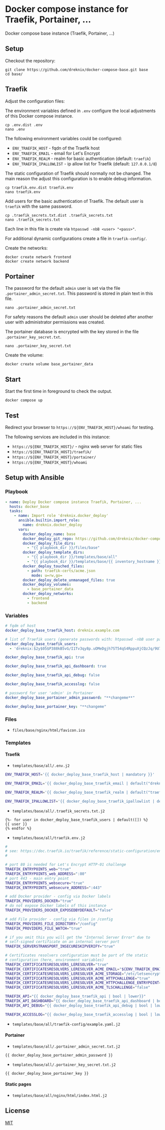 # Docker compose instance for Traefik, Portainer, ...

Docker compose base instance (Traefik, Portainer, ...)

## Setup

Checkout the repository:

``` console
git clone https://github.com/dreknix/docker-compose-base.git base
cd base/
```

## Traefik

Adjust the configuration files:

The environment variables defined in `.env` configure the local adjustments of
this Docker compose instance.

``` console
cp .env.dist .env
nano .env
```

The following environment variables could be configured:

* `ENV_TRAEFIK_HOST` - fqdn of the Traefik host
* `ENV_TRAEFIK_EMAIL` - email for Let's Encrypt
* `ENV_TRAEFIK_REALM` - realm for basic authentication (default: `traefik`)
* `ENV_TRAEFIK_IPALLOWLIST` - ip allow list for Traefik (default: `127.0.0.1/8`)

The static configuration of Traefik should normally not be changed. The main
reason the adjust this configuration is to enable debug information.

``` console
cp traefik.env.dist traefik.env
nano traefik.env
```

Add users for the basic authentication of Traefik. The default user is `traefik`
with the same password.

``` console
cp .traefik_secrets.txt.dist .traefik_secrets.txt
nano .traefik_secrets.txt
```

Each line in this file is create via `htpasswd -nbB <user> "<pass>"`.

For additional dynamic configurations create a file in `traefik-config/`.

Create the networks:

``` console
docker create network frontend
docker create network backend
```

## Portainer

The password for the default `admin` user is set via the file
`.portainer_admin_secret.txt`. This password is stored in plain text in this
file.

``` console
nano .portainer_admin_secret.txt
```

For safety reasons the default `admin` user should be deleted after another user
with administrator permissions was created.

The portainer database is encrypted with the key stored in the file
`.portainer_key_secret.txt`.

``` console
nano .portainer_key_secret.txt
```

Create the volume:

``` console
docker create volume base_portainer_data
```

## Start

Start the first time in foreground to check the output.

``` console
docker compose up
```

## Test

Redirect your browser to `https://${ENV_TRAEFIK_HOST}/whoami` for testing.

The following services are included in this instance:

* `https://${ENV_TRAEFIK_HOST}/` - nginx web server for static files
* `https://${ENV_TRAEFIK_HOST}/traefik/`
* `https://${ENV_TRAEFIK_HOST}/portainer/`
* `https://${ENV_TRAEFIK_HOST}/whoami`

## Setup with Ansible

### Playbook

``` yaml
- name: Deploy Docker compose instance Traefik, Portainer, ...
  hosts: docker_base
  tasks:
    - name: Import role 'dreknix.docker_deploy'
      ansible.builtin.import_role:
        name: dreknix.docker_deploy
      vars:
        docker_deploy_name: base
        docker_deploy_git_repo: https://github.com/dreknix/docker-compose-base
        docker_deploy_file_dirs:
          - "{{ playbook_dir }}/files/base"
        docker_deploy_template_dirs:
          - "{{ playbook_dir }}/templates/base/all"
          - "{{ playbook_dir }}/templates/base/{{ inventory_hostname }}"
        docker_deploy_touched_files:
          - path: traefik-certs/acme.json
            mode: u=rw,go=
        docker_deploy_delete_unmanaged_files: true
        docker_deploy_volumes:
          - base_portainer_data
        docker_deploy_networks:
          - frontend
          - backend
```

### Variables

``` yaml
# fqdm of host
docker_deploy_base_traefik_host: dreknix.example.com

# list of Traefik users (generate passwords with: htpasswd -nbB user pass)
docker_deploy_base_traefik_users:
  - 'dreknix:$2y$05$P388kB5vG/I1Tv3qy8p.uOMeDgjh7ST54qS4RppuXjCQzJq/9U76C'

docker_deploy_base_traefik_api: true

docker_deploy_base_traefik_api_dashboard: true

docker_deploy_base_traefik_api_debug: false

docker_deploy_base_traefik_accesslog: false

# password for user 'admin' in Portainer
docker_deploy_base_portainer_admin_password: "**changeme**"

docker_deploy_base_portainer_key: "**changeme"
```

### Files

* `files/base/nginx/html/favicon.ico`

### Templates

#### Traefik

* `templates/base/all/.env.j2`

``` bash
ENV_TRAEFIK_HOST='{{ docker_deploy_base_traefik_host | mandatory }}'

ENV_TRAEFIK_EMAIL='{{ docker_deploy_base_traefik_email | default("dreknix@proton.me) }}'

ENV_TRAEFIK_REALM='{{ docker_deploy_base_traefik_realm | default("traefik") }}'

ENV_TRAEFIK_IPALLOWLIST='{{ docker_deploy_base_traefik_ipallowlist | default("127.0.0.1/8") }}'
```

* `templates/base/all/.traefik_secrets.txt.j2`

``` text
{%- for user in docker_deploy_base_traefik_users | default([]) %}
{{ user }}
{% endfor %}
```

* `templates/base/all/traefik.env.j2`

``` bash
#
# see: https://doc.traefik.io/traefik/reference/static-configuration/env/
#

# port 80 is needed for Let's Encrypt HTTP-01 challenge
TRAEFIK_ENTRYPOINTS_web="true"
TRAEFIK_ENTRYPOINTS_web_ADDRESS=":80"
# port 443 - main entry point
TRAEFIK_ENTRYPOINTS_websecure="true"
TRAEFIK_ENTRYPOINTS_websecure_ADDRESS=":443"

# add Docker provider - config via Docker labels
TRAEFIK_PROVIDERS_DOCKER="true"
# do not expose Docker labels of this instance
TRAEFIK_PROVIDERS_DOCKER_EXPOSEDBYDEFAULT="false"

# add File provider - config via files in /config
TRAEFIK_PROVIDERS_FILE_DIRECTORY="/config"
TRAEFIK_PROVIDERS_FILE_WATCH="true"

# if you omit this you will get the "Internal Server Error" due to
# self-signed certificate on an internal server port
TRAEFIK_SERVERSTRANSPORT_INSECURESKIPVERIFY="true"

# Certificates resolvers configuration must be part of the static
# configuration (here, environment variables)
TRAEFIK_CERTIFICATESRESOLVERS_LERESOLVER="true"
TRAEFIK_CERTIFICATESRESOLVERS_LERESOLVER_ACME_EMAIL="${ENV_TRAEFIK_EMAIL}"
TRAEFIK_CERTIFICATESRESOLVERS_LERESOLVER_ACME_STORAGE="/etc/letsencrypt/acme.json"
TRAEFIK_CERTIFICATESRESOLVERS_LERESOLVER_ACME_HTTPCHALLENGE="true"
TRAEFIK_CERTIFICATESRESOLVERS_LERESOLVER_ACME_HTTPCHALLENGE_ENTRYPOINT="web"
TRAEFIK_CERTIFICATESRESOLVERS_LERESOLVER_ACME_TLSCHALLENGE="false"

TRAEFIK_API="{{ docker_deploy_base_traefik_api | bool | lower}}"
TRAEFIK_API_DASHBOARD="{{ docker_deploy_base_traefik_api_dashboard | bool | lower }}"
TRAEFIK_API_DEBUG="{{ docker_deploy_base_traefik_api_debug | bool | lower }}"

TRAEFIK_ACCESSLOG="{{ docker_deploy_base_traefik_accesslog | bool | lower }}"
```

* `templates/base/all/traefik-config/example.yaml.j2`

#### Portainer

* `templates/base/all/.portainer_admin_secret.txt.j2`

``` text
{{ docker_deploy_base_portainer_admin_password }}
```

* `templates/base/all/.portainer_key_secret.txt.j2`

``` text
{{ docker_deploy_base_portainer_key }}
```

#### Static pages

* `templates/base/all/nginx/html/index.html.j2`

## License

[MIT](https://github.com/dreknix/docker-compose-base/blob/main/LICENSE)
